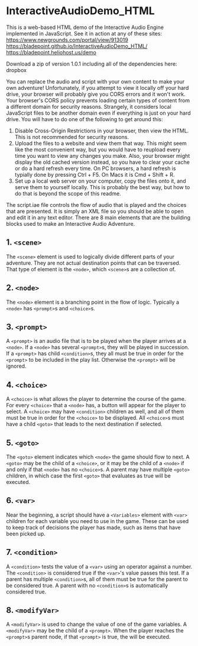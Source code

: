 # InteractiveAudioDemo_HTML
This is a web-based HTML demo of the Interactive Audio Engine implemented in JavaScript. See it in action at any of these sites:  
https://www.newgrounds.com/portal/view/913019  
https://bladepoint.github.io/InteractiveAudioDemo_HTML/  
https://bladepoint.heliohost.us/demo

Download a zip of version 1.0.1 including all of the dependencies here:  
dropbox  

You can replace the audio and script with your own content to make your own adventure! Unfortunately, if you attempt to view it locally off your hard drive, your browser will probably give you CORS errors and it won't work. Your browser's CORS policy prevents loading certain types of content from a different domain for security reasons. Strangely, it considers local JavaScript files to be another domain even if everything is just on your hard drive. You will have to do one of the following to get around this:
1. Disable Cross-Origin Restrictions in your browser, then view the HTML. This is not recommended for security reasons.
2. Upload the files to a website and view them that way. This might seem like the most convenient way, but you would have to reupload every time you want to view any changes you make. Also, your browser might display the old cached version instead, so you have to clear your cache or do a hard refresh every time. On PC browsers, a hard refresh is typially done by pressing Ctrl + F5. On Macs it is Cmd + Shift + R.
3. Set up a local web server on your computer, copy the files onto it, and serve them to yourself locally. This is probably the best way, but how to do that is beyond the scope of this readme.

The script.iae file controls the flow of audio that is played and the choices that are presented. It is simply an XML file so you should be able to open and edit it in any text editor. There are 8 main elements that are the building blocks used to make an Interactive Audio Adventure.

## 1. `<scene>`
The `<scene>` element is used to logically divide different parts of your adventure. They are not actual destination points that can be traversed. That type of element is the `<node>`, which `<scene>`s are a collection of.

## 2. `<node>`
The `<node>` element is a branching point in the flow of logic. Typically a `<node>` has `<prompt>`s and `<choice>`s.

## 3. `<prompt>`
A `<prompt>` is an audio file that is to be played when the player arrives at a `<node>`. If a `<node>` has several `<prompt>`s, they will be played in succession. If a `<prompt>` has child `<condition>`s, they all must be true in order for the `<prompt>` to be included in the play list. Otherwise the `<prompt>` will be ignored.

## 4. `<choice>`
A `<choice>` is what allows the player to determine the course of the game. For every `<choice>` that a `<node>` has, a button will appear for the player to select. A `<choice>` may have `<condition>` children as well, and all of them must be true in order for the `<choice>` to be displayed. All `<choice>`s must have a child `<goto>` that leads to the next destination if selected.

## 5. `<goto>`
The `<goto>` element indicates which `<node>` the game should flow to next. A `<goto>` may be the child of a `<choice>`, or it may be the child of a `<node>` if and only if that `<node>` has no `<choice>`s. A parent may have multiple `<goto>` children, in which case the first `<goto>` that evaluates as true will be executed.

## 6. `<var>`
Near the beginning, a script should have a `<Variables>` element with `<var>` children for each variable you need to use in the game. These can be used to keep track of decisions the player has made, such as items that have been picked up.

## 7. `<condition>`
 A `<condition>` tests the value of a `<var>` using an operator against a number. The `<condition>` is considered true if the `<var>`'s value passes this test. If a parent has multiple `<condition>`s, all of them must be true for the parent to be considered true. A parent with no `<condition>`s is automatically considered true.

## 8. `<modifyVar>`
A `<modifyVar>` is used to change the value of one of the game variables. A `<modifyVar>` may be the child of a `<prompt>`. When the player reaches the `<prompt>`s parent node, if that `<prompt>` is true, the <modifyVar> will be executed.
